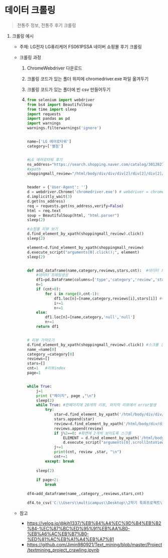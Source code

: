 # 데이터 크롤링

> 전통주 정보, 전통주 후기 크롤링



1. 크롤링 예시

   * 주제: LG전자 LG퓨리케어 FS061PSSA 네이버 쇼핑몰 후기 크롤링

   * 크롤링 과정

     1. ChromeWebdriver 다운로드

     2. 크롤링 코드가 있는 폴더 위치에 chromedriver.exe 파일 옮겨두기

     3. 크롤링 코드가 있는 폴더에 빈 csv 만들어두기

     4. ```python
        from selenium import webdriver
        from bs4 import BeautifulSoup
        from time import sleep
        import requests
        import pandas as pd
        import warnings
        warnings.filterwarnings('ignore')
        
        
        name=['LG 에어로타워']
        category=['별점']
        
        
        #LG 에어로타워 후기
        ns_address="https://search.shopping.naver.com/catalog/30128278618?cat_id=50002543&frm=NVSCPRO&query=%EC%97%90%EC%96%B4%EB%A1%9C%ED%83%80%EC%9B%8C&NaPm=ct%3Dl0ksn0vc%7Cci%3D5bbd25c0299ce5dbcb72ff2b1d41488ebd6d52ce%7Ctr%3Dsls%7Csn%3D95694%7Chk%3D87194ce8ced4cb2b52968022b8eb9db67602d12e"
        #xpath
        shoppingmall_review="/html/body/div/div/div[2]/div[2]/div[2]/div[3]/div[6]/ul"
        
        
        header = {'User-Agent': ''}
        d = webdriver.Chrome('chromedriver.exe') # webdriver = chrome
        d.implicitly_wait(3)
        d.get(ns_address)
        req = requests.get(ns_address,verify=False)
        html = req.text 
        soup = BeautifulSoup(html, "html.parser")
        sleep(2)
        
        #쇼핑몰 리뷰 보기
        d.find_element_by_xpath(shoppingmall_review).click()
        sleep(2)
        
        element=d.find_element_by_xpath(shoppingmall_review)
        d.execute_script("arguments[0].click();", element)
        sleep(2)
        
        
        def add_dataframe(name,category,reviews,stars,cnt):  #데이터 프레임에 저장
            #데이터 프레임생성
            df1=pd.DataFrame(columns=['type','category','review','star'])
            n=1
            if (cnt>0):
                for i in range(0,cnt-1):
                    df1.loc[n]=[name,category,reviews[i],stars[i]] #해당 행에 저장
                    i+=1
                    n+=1
            else:
                df1.loc[n]=[name,category,'null','null']
                n+=1    
            return df1
        
        
        # 리뷰 가져오기
        d.find_element_by_xpath(shoppingmall_review).click() #스크롤 건드리면 안됨
        name_=name[0]
        category_=category[0]
        reviews=[]
        stars=[]
        cnt=1   #리뷰index
        page=1
        
        
        while True:
            j=1
            print ("페이지", page ,"\n") 
            sleep(2)
            while True: #한페이지에 20개의 리뷰, 마지막 리뷰에서 error발생
                try:
                    star=d.find_element_by_xpath('/html/body/div/div/div[2]/div[2]/div[2]/div[3]/div[6]/ul/li[1]/div[1]/span[1]').text
                    stars.append(star)
                    review=d.find_element_by_xpath('/html/body/div/div/div[2]/div[2]/div[2]/div[3]/div[6]/ul/li['+str(j)+']/div[2]/div[1]').text
                    reviews.append(review)
                    if j%2==0: #화면에 2개씩 보이도록 스크롤
                        ELEMENT = d.find_element_by_xpath('/html/body/div/div/div[2]/div[2]/div[2]/div[3]/div[6]/ul/li['+str(j)+']/div[2]/div[1]')
                        d.execute_script("arguments[0].scrollIntoView(true);", ELEMENT)       
                    j+=1
                    print(cnt, review ,star, "\n")
                    cnt+=1 
                except: break
                    
            sleep(2)
            
            if page<2:
                break
        
        df4=add_dataframe(name_,category_,reviews,stars,cnt)
        
        df4.to_csv('C:\\Users\\multicampus\\Desktop\\2학기 특화프로젝트\\Crawling\\data.csv', encoding='utf-8-sig', mode='w')
        ```

   * 참고
     * https://velog.io/@kjh1337/%EB%84%A4%EC%9D%B4%EB%B2%84-%EC%87%BC%ED%95%91%EB%AA%B0-%EB%A6%AC%EB%B7%B0-%ED%81%AC%EB%A1%A4%EB%A7%81
     * https://github.com/Jimin980921/Text_mining/blob/master/Project/textmining_project_crawling.ipynb

